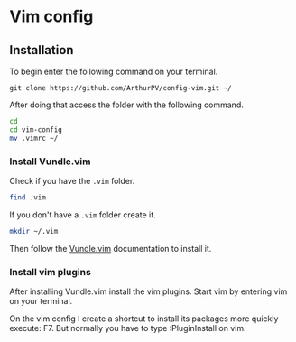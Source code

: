 # Vim config

## Installation 

To begin enter the following command on your terminal.

```
git clone https://github.com/ArthurPV/config-vim.git ~/
```

After doing that access the folder with the following command.
```bash
cd 
cd vim-config
mv .vimrc ~/
```
### Install Vundle.vim

Check if you have the ```.vim``` folder.
```bash
find .vim
```


If you don't have a ```.vim``` folder create it.
```bash
mkdir ~/.vim
```

Then follow the [Vundle.vim](https://github.com/VundleVim/Vundle.vim) documentation to install it.

### Install vim plugins

After installing Vundle.vim install the vim plugins. Start vim by entering vim on your terminal.

On the vim config I create a shortcut to install its packages more quickly execute: F7.
But normally you have to type :PluginInstall on vim.
